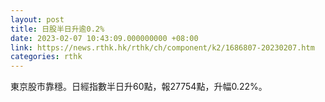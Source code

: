 ```yaml
---
layout: post
title: 日股半日升逾0.2%
date: 2023-02-07 10:43:09.000000000 +08:00
link: https://news.rthk.hk/rthk/ch/component/k2/1686807-20230207.htm
categories: rthk
---
```


東京股市靠穩。日經指數半日升60點，報27754點，升幅0.22%。
